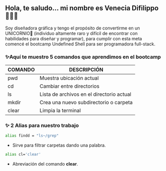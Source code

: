 ## Hola, te saludo... mi nombre es Venecia Difilippo 🙋🏻‍♀️

Soy diseñadora gráfica y tengo el propósito de convertirme en un UNICORNIO🦄 (individuo altamente raro y difícil de encontrar con habilidades para diseñar y programar), para cumplir con esta meta comencé el bootcamp Undefined Shell para ser programadora full-stack.

### ✨Aquí te muestro 5 comandos que aprendimos en el bootcamp
|COMANDO|              DESCRIPCIÓN                 |
|-------|------------------------------------------|
|  pwd  | Muestra ubicación actual                 |
|  cd   | Cambiar entre directorios                |
|  ls   | Lista de archivos en el directorio actual|
|  mkdir| Crea una nuevo subdirectorio o carpeta   |
|  clear| Limpia la terminal                       |

### ✨ 2 Alias para nuestro trabajo

```bash
alias findd = "ls~/grep"
```
* Sirve para filtrar carpetas dando una palabra.
```bash
alias cl='clear'
```
* Abreviación del comando **clear**.
